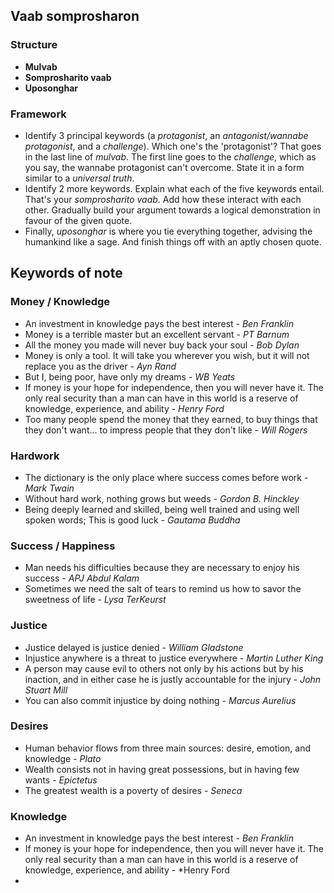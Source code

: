 ## Vaab somprosharon

### Structure
- **Mulvab**
- **Somprosharito vaab**
- **Uposonghar**
 
### Framework
- Identify 3 principal keywords (a *protagonist*, an *antagonist/wannabe protagonist*, and a *challenge*). Which one's the 'protagonist'? That goes in the last line of *mulvab*. The first line goes to the *challenge*, which as you say, the wannabe protagonist can't overcome. State it in a form similar to a *universal truth*.
- Identify 2 more keywords. Explain what each of the five keywords entail. That's your *somprosharito vaab*. Add how these interact with each other. Gradually build your argument towards a logical demonstration in favour of the given quote.
- Finally, *uposonghar* is where you tie everything together, advising the humankind like a sage. And finish things off with an aptly chosen quote.

## Keywords of note

### Money / Knowledge 
- An investment in knowledge pays the best interest - *Ben Franklin*
- Money is a terrible master but an excellent servant - *PT Barnum*
- All the money you made will never buy back your soul - *Bob Dylan*
- Money is only a tool. It will take you wherever you wish, but it will not replace you as the driver - *Ayn Rand*
- But I, being poor, have only my dreams - *WB Yeats*
- If money is your hope for independence, then you will never have it. The only real security than a man can have in this world is a reserve of knowledge, experience, and ability - *Henry Ford*
- Too many people spend the money that they earned, to buy things that they don't want... to impress people that they don't like - *Will Rogers*

### Hardwork
- The dictionary is the only place where success comes before work - *Mark Twain*
- Without hard work, nothing grows but weeds - *Gordon B. Hinckley*
- Being deeply learned and skilled, being well trained and using well spoken words; This is good luck - *Gautama Buddha*

### Success / Happiness
- Man needs his difficulties because they are necessary to enjoy his success - *APJ Abdul Kalam*
- Sometimes we need the salt of tears to remind us how to savor the sweetness of life - *Lysa TerKeurst*

### Justice
- Justice delayed is justice denied - *William Gladstone*
- Injustice anywhere is a threat to justice everywhere - *Martin Luther King*
- A person may cause evil to others not only by his actions but by his inaction, and in either case he is justly accountable for the injury - *John Stuart Mill*
- You can also commit injustice by doing nothing - *Marcus Aurelius*

### Desires
- Human behavior flows from three main sources: desire, emotion, and knowledge - *Plato*
- Wealth consists not in having great possessions, but in having few wants - *Epictetus*
- The greatest wealth is a poverty of desires - *Seneca*

### Knowledge
- An investment in knowledge pays the best interest - *Ben Franklin*
- If money is your hope for independence, then you will never have it. The only real security than a man can have in this world is a reserve of knowledge, experience, and ability - *Henry Ford
- 
